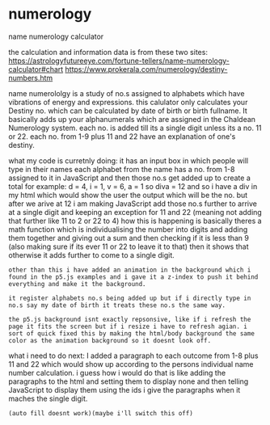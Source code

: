 # numerology
 name numerology calculator

the calculation and information data is from these two sites: 
https://astrologyfutureeye.com/fortune-tellers/name-numerology-calculator#chart
https://www.prokerala.com/numerology/destiny-numbers.htm

name numerololgy is a study of no.s assigned to alphabets which have vibrations of energy and expressions.
this calulator only calculates your Destiny no. which can be calculated by date of birth or birth fullname.
It basically adds up your alphanumerals which are assigned in the Chaldean Numerology system.
each no. is added till its a single digit unless its a no. 11 or 22. 
each no. from 1-9 plus 11 and 22 have an explanation of one's destiny.

what my code is curretnly doing:
    it has an input box in which people will type in their names
    each alphabet from the name has a no. from 1-8 assigned to it in JavaScript
    and then those no.s get added up to create a total for example:
        d = 4, i = 1, v = 6, a = 1 
        so diva = 12
    and so i have a div in my html which would show the user the output which will be the no. 
    but after we arive at 12 i am making JavaScript add those no.s further to arrive at a single digit 
    and keeping an exception for 11 and 22 (meaning not adding that further like 11 to 2 or 22 to 4)
    how this is happening is basically theres a math function which is individualising the number into digits and adding them together and giving out a sum and then checking if it is less than 9 (also making sure if its ever 11 or 22 to leave it to that) then it shows that otherwise it adds further to come to a single digit.

    other than this i have added an animation in the background which i found in the p5.js examples and i gave it a z-index to push it behind everything and make it the background.

    it register alphabets no.s being added up but if i directly type in no.s say my date of birth it treats these no.s the same way.

    the p5.js background isnt exactly repsonsive, like if i refresh the page it fits the screen but if i resize i have to refresh agian. i sort of quick fixed this by making the html/body background the same color as the animation background so it doesnt look off.


what i need to do next:
    I added a paragraph to each outcome from 1-8 plus 11 and 22 which would show up according to the persons individual name number calculation. 
    i guess how i would do that is like adding the paragraphs to the html and setting them to display none and then telling JavaScript to display them using the ids i give the paragraphs when it maches the single digit.

    (auto fill doesnt work)(maybe i'll switch this off)


